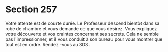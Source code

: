 # Section 257

Votre attente est de courte durée. Le Professeur descend bientôt dans sa robe de chambre
et vous demande ce que vous désirez. Vous expliquez votre découverte et vos craintes
concernant ses secrets. Cela ne semble pas l'impressionner, et il vous conduit à son
bureau pour vous montrer que tout est en ordre. Rendez -vous au  303 .